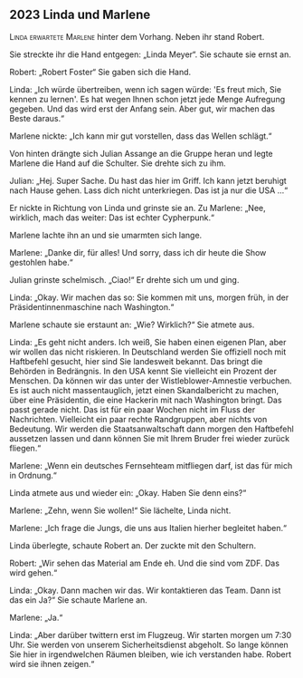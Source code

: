 ## **2023** Linda und Marlene

<span style="font-variant:small-caps;">Linda erwartete Marlene</span> hinter dem Vorhang. Neben ihr stand Robert.

Sie streckte ihr die Hand entgegen: „Linda Meyer“.
Sie schaute sie ernst an.

Robert: „Robert Foster“ Sie gaben sich die Hand.

Linda: „Ich würde übertreiben, wenn ich sagen würde: 'Es freut mich, Sie kennen zu lernen'.
Es hat wegen Ihnen schon jetzt jede Menge Aufregung gegeben.
Und das wird erst der Anfang sein.
Aber gut, wir machen das Beste daraus.“

Marlene nickte: „Ich kann mir gut vorstellen, dass das Wellen schlägt.“

Von hinten drängte sich Julian Assange an die Gruppe heran und legte Marlene die Hand auf die Schulter.
Sie drehte sich zu ihm.

Julian: „Hej.
Super Sache.
Du hast das hier im Griff.
Ich kann jetzt beruhigt nach Hause gehen.
Lass dich nicht unterkriegen.
Das ist ja nur die USA …“

Er nickte in Richtung von Linda und grinste sie an.
Zu Marlene: „Nee, wirklich, mach das weiter: Das ist echter Cypherpunk.“

Marlene lachte ihn an und sie umarmten sich lange.

Marlene: „Danke dir, für alles!
Und sorry, dass ich dir heute die Show gestohlen habe.“

Julian grinste schelmisch.
„Ciao!“ Er drehte sich um und ging.

Linda: „Okay.
Wir machen das so: Sie kommen mit uns, morgen früh, in der Präsidentinnenmaschine nach Washington.“

Marlene schaute sie erstaunt an: „Wie? Wirklich?“ Sie atmete aus.

Linda: „Es geht nicht anders.
Ich weiß, Sie haben einen eigenen Plan, aber wir wollen das nicht riskieren.
In Deutschland werden Sie offiziell noch mit Haftbefehl gesucht, hier sind Sie landesweit bekannt.
Das bringt die Behörden in Bedrängnis.
In den USA kennt Sie vielleicht ein Prozent der Menschen.
Da können wir das unter der Wistleblower-Amnestie verbuchen.
Es ist auch nicht massentauglich, jetzt einen Skandalbericht zu machen, über eine Präsidentin, die eine Hackerin mit nach Washington bringt.
Das passt gerade nicht.
Das ist für ein paar Wochen nicht im Fluss der Nachrichten.
Vielleicht ein paar rechte Randgruppen, aber nichts von Bedeutung.
Wir werden die Staatsanwaltschaft dann morgen den Haftbefehl aussetzen lassen und dann können Sie mit Ihrem Bruder frei wieder zurück fliegen.“

Marlene: „Wenn ein deutsches Fernsehteam mitfliegen darf, ist das für mich in Ordnung.“

Linda atmete aus und wieder ein: „Okay. Haben Sie denn eins?“

Marlene: „Zehn, wenn Sie wollen!“ Sie lächelte, Linda nicht.

Marlene: „Ich frage die Jungs, die uns aus Italien hierher begleitet haben.“

Linda überlegte, schaute Robert an. Der zuckte mit den Schultern.

Robert: „Wir sehen das Material am Ende eh.
Und die sind vom ZDF.
Das wird gehen.“

Linda: „Okay. Dann machen wir das.
Wir kontaktieren das Team.
Dann ist das ein Ja?“ Sie schaute Marlene an.

Marlene: „Ja.“

Linda: „Aber darüber twittern erst im Flugzeug.
Wir starten morgen um 7:30 Uhr.
Sie werden von unserem Sicherheitsdienst abgeholt.
So lange können Sie hier in irgendwelchen Räumen bleiben, wie ich verstanden habe.
Robert wird sie ihnen zeigen.“
